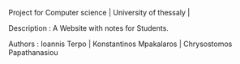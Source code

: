 Project for Computer science | University of thessaly |

Description : A Website with notes for Students. 

Authors : Ioannis Terpo | Konstantinos Mpakalaros | Chrysostomos Papathanasiou
